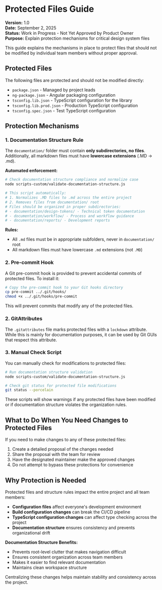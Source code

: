 # Protected Files Guide
**Version:** 1.0  
**Date:** September 2, 2025  
**Status:** Work in Progress - Not Yet Approved by Product Owner  
**Purpose:** Explain protection mechanisms for critical design system files

This guide explains the mechanisms in place to protect files that should not be modified by individual team members without proper approval.

## Protected Files

The following files are protected and should not be modified directly:

- `package.json` - Managed by project leads
- `ng-package.json` - Angular packaging configuration
- `tsconfig.lib.json` - TypeScript configuration for the library
- `tsconfig.lib.prod.json` - Production TypeScript configuration
- `tsconfig.spec.json` - Test TypeScript configuration

## Protection Mechanisms

### 1. Documentation Structure Rule

The `documentation/` folder must contain **only subdirectories, no files**. Additionally, all markdown files must have **lowercase extensions** (.MD → .md).

**Automated enforcement:**
```bash
# Check documentation structure compliance and normalize case
node scripts-custom/validate-documentation-structure.js

# This script automatically:
# 1. Normalizes .MD files to .md across the entire project  
# 2. Removes files from documentation/ root
# Files should be organized in proper subdirectories:
# - documentation/design-tokens/ - Technical token documentation
# - documentation/workflow/ - Process and workflow guidance  
# - documentation/reports/ - Development reports
```

**Rules:** 
- All `.md` files must be in appropriate subfolders, never in `documentation/` root
- All markdown files must have lowercase `.md` extensions (not `.MD`)

### 2. Pre-commit Hook

A Git pre-commit hook is provided to prevent accidental commits of protected files. To install it:

```bash
# Copy the pre-commit hook to your Git hooks directory
cp pre-commit ../.git/hooks/
chmod +x ../.git/hooks/pre-commit
```

This will prevent commits that modify any of the protected files.

### 2. GitAttributes

The `.gitattributes` file marks protected files with a `lockdown` attribute. While this is mainly for documentation purposes, it can be used by Git GUIs that respect this attribute.

### 3. Manual Check Script

You can manually check for modifications to protected files:

```bash
# Run documentation structure validation
node scripts-custom/validate-documentation-structure.js

# Check git status for protected file modifications
git status --porcelain
```

These scripts will show warnings if any protected files have been modified or if documentation structure violates the organization rules.

## What to Do When You Need Changes to Protected Files

If you need to make changes to any of these protected files:

1. Create a detailed proposal of the changes needed
2. Share the proposal with the team for review
3. Have the designated maintainer make the approved changes
4. Do not attempt to bypass these protections for convenience

## Why Protection is Needed

Protected files and structure rules impact the entire project and all team members:

- **Configuration files** affect everyone's development environment
- **Build configuration changes** can break the CI/CD pipeline  
- **TypeScript configuration changes** can affect type checking across the project
- **Documentation structure** ensures consistency and prevents organizational drift

**Documentation Structure Benefits:**
- Prevents root-level clutter that makes navigation difficult
- Ensures consistent organization across team members
- Makes it easier to find relevant documentation
- Maintains clean workspace structure

Centralizing these changes helps maintain stability and consistency across the project.
